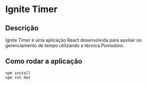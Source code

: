 # Ignite Timer

## Descrição

Ignite Timer é uma aplicação React desenvolvida para auxiliar no gerenciamento
de tempo utilizando a técnica Pomodoro.

## Como rodar a aplicação

```
npm install
npm run dev
```
